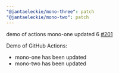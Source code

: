 ```yaml
---
"@jantaeleckie/mono-three": patch
"@jantaeleckie/mono-two": patch
---
```

    
demo of actions mono-one updated 6 [#201](https://github.com/JantaeLeckie/monorepo-release-changesets/pull/201)
    
Demo of GitHub Actions:
  - mono-one has been updated
  - mono-two has been updated
